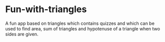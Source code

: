 # Fun-with-triangles
A fun app based on triangles which contains quizzes and which can be used to find area, sum of triangles and hypotenuse of a triangle when two sides are given.
